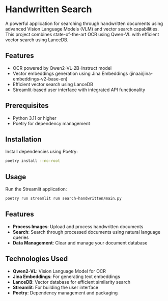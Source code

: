 # Handwritten Search

A powerful application for searching through handwritten documents using advanced Vision Language Models (VLM) and vector search capabilities. This project combines state-of-the-art OCR using Qwen-VL with efficient vector search using LanceDB.

## Features

- OCR powered by Qwen2-VL-2B-Instruct model
- Vector embeddings generation using Jina Embeddings (jinaai/jina-embeddings-v2-base-en)
- Efficient vector search using LanceDB
- Streamlit-based user interface with integrated API functionality

## Prerequisites

- Python 3.11 or higher
- Poetry for dependency management

## Installation

Install dependencies using Poetry:
```bash
poetry install --no-root
```

## Usage

Run the Streamlit application:

```bash
poetry run streamlit run search-handwritten/main.py
```

## Features

- **Process Images**: Upload and process handwritten documents
- **Search**: Search through processed documents using natural language queries
- **Data Management**: Clear and manage your document database

## Technologies Used

- **Qwen2-VL**: Vision Language Model for OCR
- **Jina Embeddings**: For generating text embeddings
- **LanceDB**: Vector database for efficient similarity search
- **Streamlit**: For building the user interface
- **Poetry**: Dependency management and packaging
